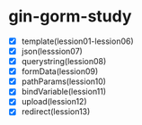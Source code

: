 # gin-gorm-study

- [x] template(lession01-lession06)
- [x] json(lesssion07)
- [x] querystring(lession08)
- [x] formData(lession09)
- [x] pathParams(lession10)
- [x] bindVariable(lession11)
- [x] upload(lession12)
- [x] redirect(lession13)
